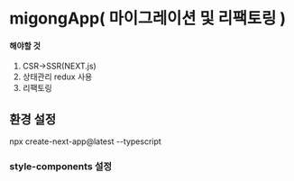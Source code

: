 # migongApp( 마이그레이션 및 리팩토링 )

#### 해야할 것

1. CSR->SSR(NEXT.js)
2. 상태관리 redux 사용
3. 리팩토링

## 환경 설정

npx create-next-app@latest --typescript

### style-components 설정
